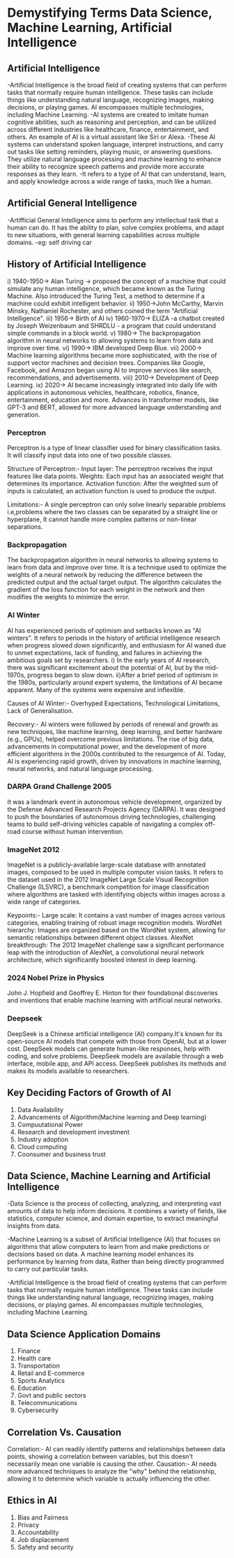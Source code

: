 # Demystifying Terms Data Science, Machine Learning, Artificial Intelligence
## Artificial Intelligence
-Artificial Intelligence is the broad field of creating systems that can perform tasks that normally require human intelligence. These tasks can include things like understanding natural language, recognizing images, making decisions, or playing games. AI encompasses multiple technologies, including Machine Learning.
-AI systems are created to imitate human cognitive abilities, such as reasoning and perception, and can be utilized across different industries like healthcare, finance, entertainment, and others.
An example of AI is a virtual assistant like Siri or Alexa.
-These AI systems can understand spoken language, interpret instructions, and carry out tasks like setting reminders, playing music, or answering questions. They utilize natural language processing and machine learning to enhance their ability to recognize speech patterns and provide more accurate responses as they learn.
-It refers to a type of AI that can understand, learn, and apply knowledge across a wide range of tasks, much like a human. 
## Artificial General Intelligence
-Artifficial General Intelligence aims to perform any intellectual task that a human can do. It has the ability to plan, solve complex problems, and adapt to new situations, with general learning capabilities across multiple domains.
-eg: self driving car
## History of Artificial Intelligence
i) 1940-1950-> Alan Turing -> proposed the concept of a machine that could simulate any human intelligence, which became known as the Turing Machine. Also introduced the Turing Test, a method to determine if a machine could exhibit intelligent behavior.
ii) 1950->John McCarthy, Marvin Minsky, Nathaniel Rochester, and others coined the term "Artificial Intelligence".
iii) 1956-> Birth of AI
iv) 1960-1970-> ELIZA -a chatbot created by Joseph Weizenbaum and SHRDLU - a program that could understand simple commands in a block world.
v) 1980-> The backpropagation algorithm in neural networks to  allowing systems to learn from data and improve over time.
vi) 1990-> IBM developed Deep Blue.
vii) 2000-> Machine learning algorithms became more sophisticated, with the rise of support vector machines and decision trees.
Companies like Google, Facebook, and Amazon began using AI to improve services like search, recommendations, and advertisements.
viii) 2010-> Development of Deep Learning.
ix) 2020-> AI became increasingly integrated into daily life with applications in autonomous vehicles, healthcare, robotics, finance, entertainment, education and more.
Advances in transformer models, like GPT-3 and BERT, allowed for more advanced language understanding and generation.
### Perceptron
Perceptron is a type of linear classifier used for binary classification tasks. It will classify input data into one of two possible classes.

Structure of Perceptron:-
Input layer: The perceptron receives the input features like data points.
Weights: Each input has an associated weight that determines its importance.
Activation function: After the weighted sum of inputs is calculated, an activation function is used to produce the output.

Limitations:-
A single perceptron can only solve linearly separable problems i.e,problems where the two classes can be separated by a straight line or hyperplane, It cannot handle more complex patterns or non-linear separations.

### Backpropagation
The backpropagation algorithm in neural networks to  allowing systems to learn from data and improve over time.
It is a technique used to optimize the weights of a neural network by reducing the difference between the predicted output and the actual target output. The algorithm calculates the gradient of the loss function for each weight in the network and then modifies the weights to minimize the error.

### AI Winter
AI has experienced periods of optimism and setbacks known as "AI winters".
It refers to periods in the history of artificial intelligence research when progress slowed down significantly, and enthusiasm for AI waned due to unmet expectations, lack of funding, and failures in achieving the ambitious goals set by researchers.
i) In the early years of AI research, there was significant excitement about the potential of AI, but by the mid-1970s, progress began to slow down.
ii)After a brief period of optimism in the 1980s, particularly around expert systems, the limitations of AI became apparent. Many of the systems were expensive and inflexible.

Causes of AI Winter:-
Overhyped Expectations, Technological Limitations, Lack of Generalisation.

Recovery:-
AI winters were followed by periods of renewal and growth as new techniques, like machine learning, deep learning, and better hardware (e.g., GPUs), helped overcome previous limitations. The rise of big data, advancements in computational power, and the development of more efficient algorithms in the 2000s contributed to the resurgence of AI.
Today, AI is experiencing rapid growth, driven by innovations in machine learning, neural networks, and natural language processing.

### DARPA Grand Challenge 2005
It was a landmark event in autonomous vehicle development, organized by the Defense Advanced Research Projects Agency (DARPA).
It was designed to push the boundaries of autonomous driving technologies, challenging teams to build self-driving vehicles capable of navigating a complex off-road course without human intervention.

### ImageNet 2012
ImageNet is a publicly-available large-scale database with annotated images, composed to be used in multiple computer vision tasks.
It refers to the dataset used in the 2012 ImageNet Large Scale Visual Recognition Challenge (ILSVRC), a benchmark competition for image classification where algorithms are tasked with identifying objects within images across a wide range of categories.

Keypoints:-
Large scale: It contains a vast number of images across various categories, enabling training of robust image recognition models. 
WordNet hierarchy: Images are organized based on the WordNet system, allowing for semantic relationships between different object classes. 
AlexNet breakthrough: The 2012 ImageNet challenge saw a significant performance leap with the introduction of AlexNet, a convolutional neural network architecture, which significantly boosted interest in deep learning. 

### 2024 Nobel Prize in Physics
John J. Hopfield and Geoffrey E. Hinton for their foundational discoveries and inventions that enable machine learning with artificial neural networks.

### Deepseek
DeepSeek is a Chinese artificial intelligence (AI) company.It's known for its open-source AI models that compete with those from OpenAI, but at a lower cost. 
DeepSeek models can generate human-like responses, help with coding, and solve problems.
DeepSeek models are available through a web interface, mobile app, and API access. 
DeepSeek publishes its methods and makes its models available to researchers.

## Key Deciding Factors of Growth of AI
1. Data Availability
2. Advancements of Algorithm(Machine learning and Deep learning)
3. Compuutational Power
4. Research and development investment
5. Industry adoption
6. Cloud computing
7. Coonsumer and business trust

## Data Science, Machine Learning and Artificial Intelligence
-Data Science is the process of collecting, analyzing, and interpreting vast amounts of data to help inform decisions. It combines a variety of fields, like statistics, computer science, and domain expertise, to extract meaningful insights from data.

-Machine Learning is a subset of Artificial Intelligence (AI) that focuses on algorithms that allow computers to learn from and make predictions or decisions based on data. A machine learning model enhances its performance by learning from data, Rather than being directly programmed to carry out particular tasks.

-Artificial Intelligence is the broad field of creating systems that can perform tasks that normally require human intelligence. These tasks can include things like understanding natural language, recognizing images, making decisions, or playing games. AI encompasses multiple technologies, including Machine Learning.

## Data Science Application Domains
1. Finance
2. Health care
3. Transportation
4. Retail and E-commerce
5. Sports Analytics
6. Education
7. Govt and public sectors
8. Telecommunications
9. Cybersecurity

## Correlation Vs. Causation
Correlation:-
AI can readily identify patterns and relationships between data points, showing a correlation between variables, but this doesn't necessarily mean one variable is causing the other. 
Causation:-
AI needs more advanced techniques to analyze the "why" behind the relationship, allowing it to determine which variable is actually influencing the other. 

## Ethics in AI
1. Bias and Fairness
2. Privacy
3. Accountability
4. Job displacement
5. Safety and security
